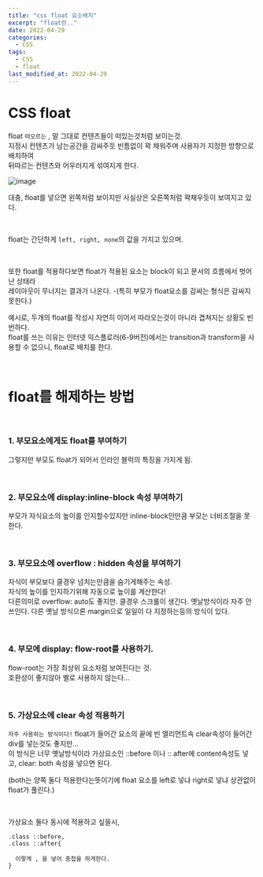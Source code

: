 ```yaml
---
title: "css float 요소배치"
excerpt: "float란.."
date: 2022-04-29
categories:
  - CSS
tags:
  - CSS
  - float
last_modified_at: 2022-04-29
---
```


# CSS float

float `떠오르는` , 말 그대로 컨텐츠들이 떠있는것처럼 보이는것.  
지정시 컨텐츠가 남는공간을 감싸주듯 빈틈없이 꽉 채워주며 사용자가 지정한 방향으로 배치하여  
뒤따르는 컨텐츠와 어우러지게 섞여지게 한다.

![image](https://user-images.githubusercontent.com/91597005/165882023-830b7668-7ab8-461b-85b4-cdd11b4215a6.png)

대충, float를 넣으면 왼쪽처럼 보이지만 사실상은 오른쪽처럼 꽉채우듯이 보여지고 있다.

<br>

float는 간단하게 `left, right, none`의 값을 가지고 있으며.

<br>

또한 float를 적용하다보면 float가 적용된 요소는 block이 되고 문서의 흐름에서 벗어난 상태라  
레이아웃이 무너지는 결과가 나온다. -(특히 부모가 float요소를 감싸는 형식은 감싸지 못한다.)

예시로, 두개의 float를 작성시 자연히 이어서 따라오는것이 아니라 겹쳐지는 상황도 빈번하다.  
float를 쓰는 이유는 인터넷 익스플로러(6-9버전)에서는 transition과 transform을 사용할 수 없으니, float로 배치를 한다.

<br>

# float를 해제하는 방법

<br>

### 1. 부모요소에게도 float를 부여하기

그렇지만 부모도 float가 되어서 인라인 블럭의 특징을 가지게 됨.

<br>

### 2. 부모요소에 display:inline-block 속성 부여하기

부모가 자식요소의 높이를 인지할수있지만 inline-block인만큼 부모는 너비조절을 못한다.

<br>

### 3. 부모요소에 overflow : hidden 속성을 부여하기

자식이 부모보다 클경우 넘치는만큼을 숨기게해주는 속성.  
자식의 높이를 인지하기위해 자동으로 높이를 계산한다!  
다른의미로 overflow: auto도 좋지만. 클경우 스크롤이 생긴다. 옛날방식이라 자주 안 쓰인다.
다른 옛날 방식으론 margin으로 일일이 다 지정하는등의 방식이 있다.

<br>

### 4. 부모에 display: flow-root를 사용하기.

flow-root는 가장 최상위 요소처럼 보여진다는 것.  
호환성이 좋지않아 별로 사용하지 않는다...

<br>

### 5. 가상요소에 clear 속성 적용하기

`자주 사용하는 방식이다!`
float가 들어간 요소의 끝에 빈 엘리먼트속 clear속성이 들어간 div를 넣는것도 좋지만...  
이 방식은 너무 옛날방식이라 가상요소인 ::before 이나 :: after에 content속성도 넣고, clear: both 속성을 넣으면 된다.

(both는 양쪽 둘다 적용한다는뜻이기에 float 요소를 left로 넣냐 right로 넣냐 상관없이 float가 풀린다.)

<br>

가상요소 둘다 동시에 적용하고 싶을시,

```
.class ::before,
.class ::after{

  이렇게 , 을 넣어 중첩을 하게한다.
}

```

<br>
